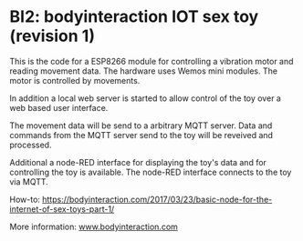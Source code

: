 # BI2: bodyinteraction IOT sex toy (revision 1)

This is the code for a ESP8266 module for controlling a vibration motor and reading movement data. 
The hardware uses Wemos mini modules. The motor is controlled by movements. 

In addition a local web server is started to allow control of the toy over a web based user interface.   

The movement data will be send to a arbitrary MQTT server. Data and commands from the MQTT server send to the toy 
will be reveived and processed. 

Additional a node-RED interface for displaying the toy's data and for controlling the toy is available. 
The node-RED interface connects to the toy via MQTT.

How-to: https://bodyinteraction.com/2017/03/23/basic-node-for-the-internet-of-sex-toys-part-1/

More information: www.bodyinteraction.com
